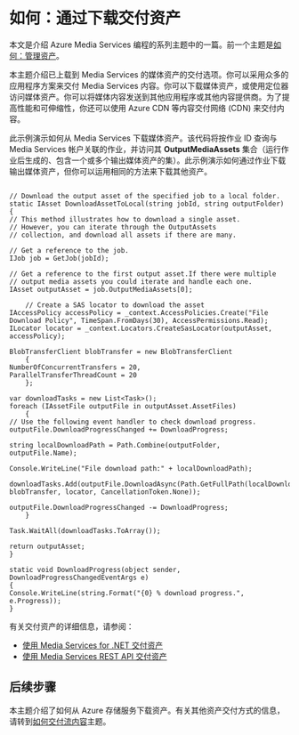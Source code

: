 <properties linkid="develop-media-services-how-to-guides-deliver-media-assets" urlDisplayName="Delivering Media Assets" pageTitle="How to Deliver Media Assets - Azure" metaKeywords="" description="Learn about options for delivering media assets that have been uploaded to Media Services in Azure. Code samples are written in C# and use the Media Services SDK for .NET." metaCanonical="" services="media-services" documentationCenter="" title="How to: Deliver an Asset by Download" authors="migree" solutions="" manager="" editor="" />
<tags ms.service="media-services"
    ms.date="02/15/2015"
    wacn.date="04/11/2015"
    />

如何：通过下载交付资产
======================

本文是介绍 Azure Media Services 编程的系列主题中的一篇。前一个主题是[如何：管理资产](http://go.microsoft.com/fwlink/?LinkID=301815&clcid=0x409)。

本主题介绍已上载到 Media Services 的媒体资产的交付选项。你可以采用众多的应用程序方案来交付 Media Services 内容。你可以下载媒体资产，或使用定位器访问媒体资产。你可以将媒体内容发送到其他应用程序或其他内容提供商。为了提高性能和可伸缩性，你还可以使用 Azure CDN 等内容交付网络 (CDN) 来交付内容。

此示例演示如何从 Media Services 下载媒体资产。该代码将按作业 ID 查询与 Media Services 帐户关联的作业，并访问其 **OutputMediaAssets** 集合（运行作业后生成的、包含一个或多个输出媒体资产的集）。此示例演示如何通过作业下载输出媒体资产，但你可以运用相同的方法来下载其他资产。

``` {}
 
// Download the output asset of the specified job to a local folder.
static IAsset DownloadAssetToLocal(string jobId, string outputFolder)
{
// This method illustrates how to download a single asset. 
// However, you can iterate through the OutputAssets
// collection, and download all assets if there are many. 

// Get a reference to the job. 
IJob job = GetJob(jobId);

// Get a reference to the first output asset.If there were multiple 
// output media assets you could iterate and handle each one.
IAsset outputAsset = job.OutputMediaAssets[0];

    // Create a SAS locator to download the asset
IAccessPolicy accessPolicy = _context.AccessPolicies.Create("File Download Policy", TimeSpan.FromDays(30), AccessPermissions.Read);
ILocator locator = _context.Locators.CreateSasLocator(outputAsset, accessPolicy);

BlobTransferClient blobTransfer = new BlobTransferClient
    {
NumberOfConcurrentTransfers = 20,
ParallelTransferThreadCount = 20
    };

var downloadTasks = new List<Task>();
foreach (IAssetFile outputFile in outputAsset.AssetFiles)
    {
// Use the following event handler to check download progress.
outputFile.DownloadProgressChanged += DownloadProgress;

string localDownloadPath = Path.Combine(outputFolder, outputFile.Name);

Console.WriteLine("File download path:" + localDownloadPath);

downloadTasks.Add(outputFile.DownloadAsync(Path.GetFullPath(localDownloadPath), blobTransfer, locator, CancellationToken.None));

outputFile.DownloadProgressChanged -= DownloadProgress;
    }

Task.WaitAll(downloadTasks.ToArray());

return outputAsset;
}

static void DownloadProgress(object sender, DownloadProgressChangedEventArgs e)
{
Console.WriteLine(string.Format("{0} % download progress.", e.Progress));
}
```

有关交付资产的详细信息，请参阅：

-   [使用 Media Services for .NET 交付资产](http://msdn.microsoft.com/zh-cn/library/jj129575.aspx)
-   [使用 Media Services REST API 交付资产](http://msdn.microsoft.com/zh-cn/library/jj129578.aspx)

后续步骤
--------

本主题介绍了如何从 Azure 存储服务下载资产。有关其他资产交付方式的信息，请转到[如何交付流内容](http://go.microsoft.com/fwlink/?LinkID=301942)主题。

